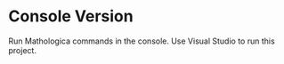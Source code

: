 # Console Version

Run Mathologica commands in the console. Use Visual Studio to run this project. 
